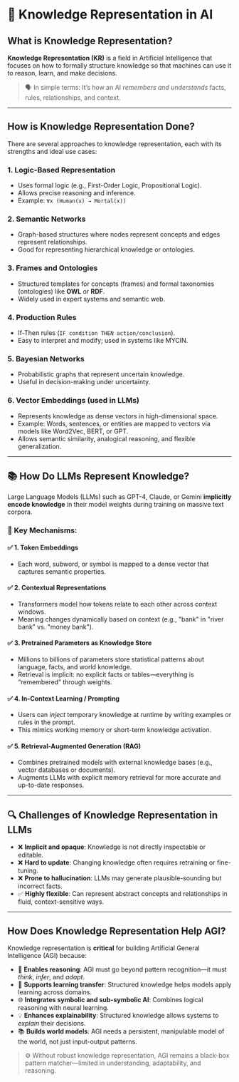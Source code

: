 # 🧠 Knowledge Representation in AI

## What is Knowledge Representation?

**Knowledge Representation (KR)** is a field in Artificial Intelligence that focuses on how to formally structure knowledge so that machines can use it to reason, learn, and make decisions.

> 🗣️ In simple terms: It’s how an AI *remembers and understands* facts, rules, relationships, and context.

---

## How is Knowledge Representation Done?

There are several approaches to knowledge representation, each with its strengths and ideal use cases:

### 1. **Logic-Based Representation**

* Uses formal logic (e.g., First-Order Logic, Propositional Logic).
* Allows precise reasoning and inference.
* Example: `∀x (Human(x) → Mortal(x))`

### 2. **Semantic Networks**

* Graph-based structures where nodes represent concepts and edges represent relationships.
* Good for representing hierarchical knowledge or ontologies.

### 3. **Frames and Ontologies**

* Structured templates for concepts (frames) and formal taxonomies (ontologies) like **OWL** or **RDF**.
* Widely used in expert systems and semantic web.

### 4. **Production Rules**

* If-Then rules (`IF condition THEN action/conclusion`).
* Easy to interpret and modify; used in systems like MYCIN.

### 5. **Bayesian Networks**

* Probabilistic graphs that represent uncertain knowledge.
* Useful in decision-making under uncertainty.

### 6. **Vector Embeddings (used in LLMs)**

* Represents knowledge as dense vectors in high-dimensional space.
* Example: Words, sentences, or entities are mapped to vectors via models like Word2Vec, BERT, or GPT.
* Allows semantic similarity, analogical reasoning, and flexible generalization.

---

## 📚 How Do LLMs Represent Knowledge?

Large Language Models (LLMs) such as GPT-4, Claude, or Gemini **implicitly encode knowledge** in their model weights during training on massive text corpora.

### 🔑 Key Mechanisms:

#### ✅ 1. **Token Embeddings**

* Each word, subword, or symbol is mapped to a dense vector that captures semantic properties.

#### ✅ 2. **Contextual Representations**

* Transformers model how tokens relate to each other across context windows.
* Meaning changes dynamically based on context (e.g., "bank" in "river bank" vs. "money bank").

#### ✅ 3. **Pretrained Parameters as Knowledge Store**

* Millions to billions of parameters store statistical patterns about language, facts, and world knowledge.
* Retrieval is implicit: no explicit facts or tables—everything is “remembered” through weights.

#### ✅ 4. **In-Context Learning / Prompting**

* Users can *inject* temporary knowledge at runtime by writing examples or rules in the prompt.
* This mimics working memory or short-term knowledge activation.

#### ✅ 5. **Retrieval-Augmented Generation (RAG)**

* Combines pretrained models with external knowledge bases (e.g., vector databases or documents).
* Augments LLMs with explicit memory retrieval for more accurate and up-to-date responses.

---

## 🔍 Challenges of Knowledge Representation in LLMs

* ❌ **Implicit and opaque**: Knowledge is not directly inspectable or editable.
* ❌ **Hard to update**: Changing knowledge often requires retraining or fine-tuning.
* ❌ **Prone to hallucination**: LLMs may generate plausible-sounding but incorrect facts.
* ✅ **Highly flexible**: Can represent abstract concepts and relationships in fluid, context-sensitive ways.

---

## How Does Knowledge Representation Help AGI?

Knowledge representation is **critical** for building Artificial General Intelligence (AGI) because:

* 🧠 **Enables reasoning**: AGI must go beyond pattern recognition—it must *think*, *infer*, and *adapt*.
* 🔁 **Supports learning transfer**: Structured knowledge helps models apply learning across domains.
* 🌐 **Integrates symbolic and sub-symbolic AI**: Combines logical reasoning with neural learning.
* 💡 **Enhances explainability**: Structured knowledge allows systems to *explain* their decisions.
* 📚 **Builds world models**: AGI needs a persistent, manipulable model of the world, not just input-output patterns.

> ⚙️ Without robust knowledge representation, AGI remains a black-box pattern matcher—limited in understanding, adaptability, and reasoning.